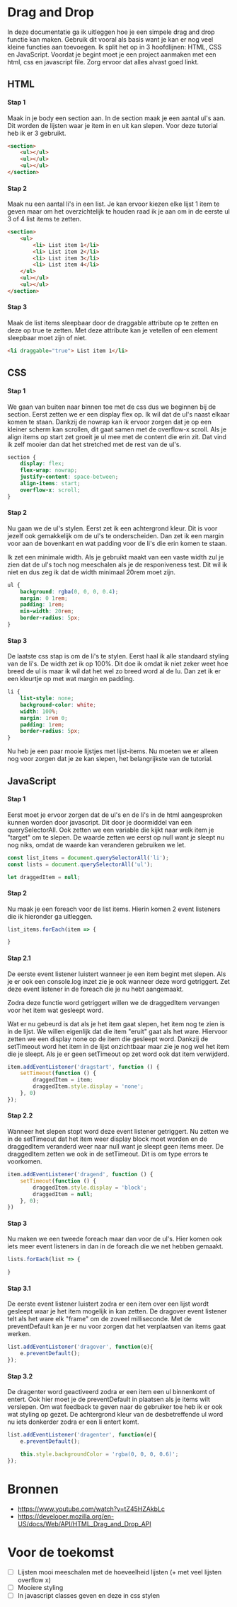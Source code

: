 # Drag and Drop
In deze documentatie ga ik uitleggen hoe je een simpele drag and drop functie kan maken. Gebruik dit vooral als basis want je kan er nog veel kleine functies aan toevoegen. Ik split het op in 3 hoofdlijnen: HTML, CSS en JavaScript. Voordat je begint moet je een project aanmaken met een html, css en javascript file. Zorg ervoor dat alles alvast goed linkt. 

## HTML
#### Stap 1 
Maak in je body een section aan. In de section maak je een aantal ul's aan. Dit worden de lijsten waar je item in en uit kan slepen. Voor deze tutorial heb ik er 3 gebruikt. 

```html
<section>
    <ul></ul>
    <ul></ul>
    <ul></ul>
</section>
```

#### Stap 2
Maak nu een aantal li's in een list. Je kan ervoor kiezen elke lijst 1 item te geven maar om het overzichtelijk te houden raad ik je aan om in de eerste ul 3 of 4 list items te zetten.

```html
<section>
    <ul>
        <li> List item 1</li>
        <li> List item 2</li>
        <li> List item 3</li>
        <li> List item 4</li>
    </ul>
    <ul></ul>
    <ul></ul>
</section>
```

#### Stap 3
Maak de list items sleepbaar door de draggable attribute op te zetten en deze op true te zetten. Met deze attribute kan je vetellen of een element sleepbaar moet zijn of niet. 

```html
<li draggable="true"> List item 1</li>
```

## CSS
#### Stap 1
We gaan van buiten naar binnen toe met de css dus we beginnen bij de section. Eerst zetten we er een display flex op. Ik wil dat de ul's naast elkaar komen te staan. Dankzij de nowrap kan ik ervoor zorgen dat je op een kleiner scherm kan scrollen, dit gaat samen met de overflow-x scroll. Als je align items op start zet groeit je ul mee met de content die erin zit. Dat vind ik zelf mooier dan dat het stretched met de rest van de ul's. 

```css
section {
    display: flex;
    flex-wrap: nowrap;
    justify-content: space-between;
    align-items: start;
    overflow-x: scroll;
}
```

#### Stap 2 
Nu gaan we de ul's stylen. Eerst zet ik een achtergrond kleur. Dit is voor jezelf ook gemakkelijk om de ul's te onderscheiden. Dan zet ik een margin voor aan de bovenkant en wat padding voor de li's die erin komen te staan. 

Ik zet een minimale width. Als je gebruikt maakt van een vaste width zul je zien dat de ul's toch nog meeschalen als je de responiveness test. Dit wil ik niet en dus zeg ik dat de width minimaal 20rem moet zijn. 

```css
ul {
    background: rgba(0, 0, 0, 0.4);
    margin: 0 1rem;
    padding: 1rem;
    min-width: 20rem;
    border-radius: 5px;
}
```

#### Stap 3
De laatste css stap is om de li's te stylen. Eerst haal ik alle standaard styling van de li's. De width zet ik op 100%. Dit doe ik omdat ik niet zeker weet hoe breed de ul is maar ik wil dat het wel zo breed word al de lu. Dan zet ik er een kleurtje op met wat margin en padding. 

```css
li {
    list-style: none;
    background-color: white;
    width: 100%;
    margin: 1rem 0;
    padding: 1rem;
    border-radius: 5px;
}
```

Nu heb je een paar mooie lijstjes met lijst-items. Nu moeten we er alleen nog voor zorgen dat je ze kan slepen, het belangrijkste van de tutorial. 

## JavaScript
#### Stap 1
Eerst moet je ervoor zorgen dat de ul's en de li's in de html aangesproken kunnen worden door javascript. Dit door je doormiddel van een querySelectorAll. Ook zetten we een variable die kijkt naar welk item je "target" om te slepen. De waarde zetten we eerst op null want je sleept nu nog niks, omdat de waarde kan veranderen gebruiken we let. 

```js
const list_items = document.querySelectorAll('li');
const lists = document.querySelectorAll('ul');

let draggedItem = null;
```

#### Stap 2
Nu maak je een foreach voor de list items. Hierin komen 2 event listeners die ik hieronder ga uitleggen. 

```js
list_items.forEach(item => {

}
```

#### Stap 2.1
De eerste event listener luistert wanneer je een item begint met slepen. Als je er ook een console.log inzet zie je ook wanneer deze word getriggert. Zet deze event listener in de foreach die je nu hebt aangemaakt. 

Zodra deze functie word getriggert willen we de draggedItem vervangen voor het item wat gesleept word. 

Wat er nu gebeurd is dat als je het item gaat slepen, het item nog te zien is in de lijst. We willen eigenlijk dat die item "eruit" gaat als het ware. Hiervoor zetten we een display none op de item die gesleept word. Dankzij de setTimeout word het item in de lijst onzichtbaar maar zie je nog wel het item die je sleept. Als je er geen setTimeout op zet word ook dat item verwijderd. 

```js
item.addEventListener('dragstart', function () {
    setTimeout(function () {
        draggedItem = item;
        draggedItem.style.display = 'none';
    }, 0)
});
```

#### Stap 2.2
Wanneer het slepen stopt word deze event listener getriggert. Nu zetten we in de setTimeout dat het item weer display block moet worden en de draggedItem veranderd weer naar null want je sleept geen items meer. De draggedItem zetten we ook in de setTimeout. Dit is om type errors te voorkomen. 

```js
item.addEventListener('dragend', function () {
    setTimeout(function () {
        draggedItem.style.display = 'block';
        draggedItem = null;
    }, 0);
})
```

#### Stap 3
Nu maken we een tweede foreach maar dan voor de ul's. Hier komen ook iets meer event listeners in dan in de foreach die we net hebben gemaakt. 

```js
lists.forEach(list => {

}
```

#### Stap 3.1
De eerste event listener luistert zodra er een item over een lijst wordt gesleept waar je het item mogelijk in kan zetten. De dragover event listener telt als het ware elk "frame" om de zoveel milliseconde. Met de preventDefault kan je er nu voor zorgen dat het verplaatsen van items gaat werken. 

```js
list.addEventListener('dragover', function(e){
    e.preventDefault();
});
```

#### Stap 3.2
De dragenter word geactiveerd zodra er een item een ul binnenkomt of entert. Ook hier moet je de preventDefault in plaatsen als je items wilt verslepen. Om wat feedback te geven naar de gebruiker toe heb ik er ook wat styling op gezet. De achtergrond kleur van de desbetreffende ul word nu iets donkerder zodra er een li entert komt. 

```js
list.addEventListener('dragenter', function(e){
    e.preventDefault();

    this.style.backgroundColor = 'rgba(0, 0, 0, 0.6)';
});
```


# Bronnen 
- https://www.youtube.com/watch?v=tZ45HZAkbLc
- https://developer.mozilla.org/en-US/docs/Web/API/HTML_Drag_and_Drop_API

# Voor de toekomst 
- [ ] Lijsten mooi meeschalen met de hoeveelheid lijsten (+ met veel lijsten overflow x)
- [ ] Mooiere styling 
- [ ] In javascript classes geven en deze in css stylen
